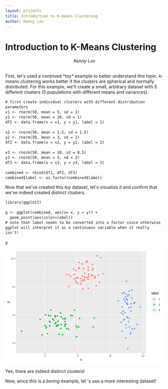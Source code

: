 ```yaml
---
layout: projects
title: Introduction to K-means Clustering
author: Kenny Lov
---
```


**Introduction to K-Means Clustering**
======================================

<p style="text-align:center;">
<em>Kenny Lov</em><br><br>

</p>
First, let's used a contrived *toy* example to better understand this
topic. k-means clustering works better if the clusters are spherical and
normally distributed. For this example, we'll create a small, arbitrary
dataset with 5 different clusters (5 populations with different means
and variances).

    # first create individual clusters with different distribution parameters
    x1 <- rnorm(50, mean = 5, sd = 1)
    y1 <- rnorm(50, mean = 10, sd = 1)
    df1 <- data.frame(x = x1, y = y1, label = 1)

    x2 <- rnorm(50, mean = 1.5, sd = 1.5)
    y2 <- rnorm(50, mean = 3, sd = 1)
    df2 <- data.frame(x = x2, y = y2, label = 2)

    x3 <- rnorm(50, mean = 10, sd = 0.5)
    y3 <- rnorm(50, mean = 5, sd = 2)
    df3 <- data.frame(x = x3, y = y3, label = 3)

    combined <- rbind(df1, df2, df3)
    combined$label <- as.factor(combined$label)

Now that we've created this *toy* dataset, let's visualize it and
confirm that we've indeed created distinct clusters.

    library(ggplot2)

    g <- ggplot(combined, aes(x= x, y = y)) +
      geom_point(aes(color=label)) 
    # note that label needs to be converted into a factor since otherwise ggplot will interpret it as a continuous variable when it really isn't!

    g

![](images/unnamed-chunk-4-1.png)

Yes, there are indeed distinct clusters!

Now, since this is a *boring* example, let 's use a more interesting
dataset!
